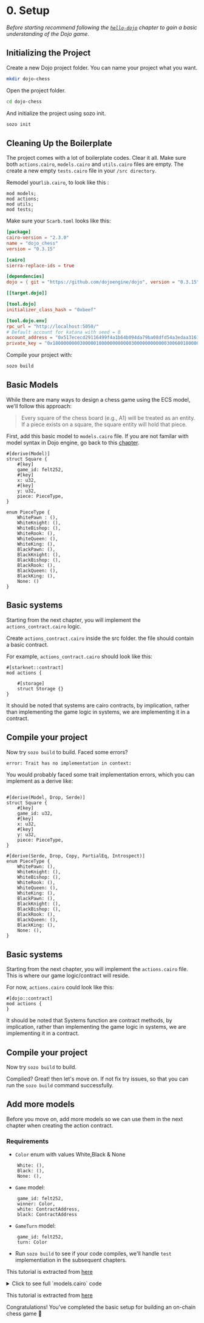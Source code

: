 # 0. Setup

_Before starting recommend following the [`hello-dojo`](../../cairo/hello-dojo.md) chapter to gain a basic understanding of the Dojo game._

## Initializing the Project

Create a new Dojo project folder. You can name your project what you want.

```sh
mkdir dojo-chess
```

Open the project folder.

```sh
cd dojo-chess
```

And initialize the project using sozo init.

```sh
sozo init
```

## Cleaning Up the Boilerplate

The project comes with a lot of boilerplate codes. Clear it all. Make sure both `actions.cairo`, `models.cairo` and `utils.cairo` files are empty. The create a new empty `tests.cairo` file in your `/src directory`.

Remodel your`lib.cairo`, to look like this :

```rust,ignore
mod models;
mod actions;
mod utils;
mod tests;
```

Make sure your `Scarb.toml` looks like this:

```toml
[package]
cairo-version = "2.3.0"
name = "dojo_chess"
version = "0.3.15"

[cairo]
sierra-replace-ids = true

[dependencies]
dojo = { git = "https://github.com/dojoengine/dojo", version = "0.3.15" }

[[target.dojo]]

[tool.dojo]
initializer_class_hash = "0xbeef"

[tool.dojo.env]
rpc_url = "http://localhost:5050/"
# Default account for katana with seed = 0
account_address = "0x517ececd29116499f4a1b64b094da79ba08dfd54a3edaa316134c41f8160973"
private_key = "0x1800000000300000180000000000030000000000003006001800006600"

```

Compile your project with:

```sh
sozo build
```

## Basic Models

While there are many ways to design a chess game using the ECS model, we'll follow this approach:

> Every square of the chess board (e.g., A1) will be treated as an entity. If a piece exists on a square, the square entity will hold that piece.

First, add this basic model to `models.cairo` file. If you are not familar with model syntax in Dojo engine, go back to this [chapter](../../cairo/models.md).

```rust,ignore
#[derive(Model)]
struct Square {
    #[key]
    game_id: felt252,
    #[key]
    x: u32,
    #[key]
    y: u32,
    piece: PieceType,
}

enum PieceType {
    WhitePawn : (),
    WhiteKnight: (),
    WhiteBishop: (),
    WhiteRook: (),
    WhiteQueen: (),
    WhiteKing: (),
    BlackPawn: (),
    BlackKnight: (),
    BlackBishop: (),
    BlackRook: (),
    BlackQueen: (),
    BlackKing: (),
    None: ()
}
```

## Basic systems

Starting from the next chapter, you will implement the `actions_contract.cairo` logic.

Create `actions_contract.cairo` inside the src folder. the file should contain a basic contract.

For example, `actions_contract.cairo` should look like this:

```rust,ignore
#[starknet::contract]
mod actions {

    #[storage]
    struct Storage {}
}
```

It should be noted that systems are cairo contracts, by implication, rather than implementing the game logic in systems, we are implementing it in a contract.

## Compile your project

Now try `sozo build` to build. Faced some errors?

```sh
error: Trait has no implementation in context:
```

You would probably faced some trait implementation errors, which you can implement as a derive like:

```rust,ignore

#[derive(Model, Drop, Serde)]
struct Square {
    #[key]
    game_id: u32,
    #[key]
    x: u32,
    #[key]
    y: u32,
    piece: PieceType,
}

#[derive(Serde, Drop, Copy, PartialEq, Introspect)]
enum PieceType {
    WhitePawn: (),
    WhiteKnight: (),
    WhiteBishop: (),
    WhiteRook: (),
    WhiteQueen: (),
    WhiteKing: (),
    BlackPawn: (),
    BlackKnight: (),
    BlackBishop: (),
    BlackRook: (),
    BlackQueen: (),
    BlackKing: (),
    None: (),
}
```

## Basic systems

Starting from the next chapter, you will implement the `actions.cairo` file. This is where our game logic/contract will reside.

For now, `actions.cairo` could look like this:

```rust,ignore
#[dojo::contract]
mod actions {
}
```

It should be noted that Systems function are contract methods, by implication, rather than implementing the game logic in systems, we are implementing it in a contract.

## Compile your project

Now try `sozo build` to build.

Complied? Great! then let's move on. If not fix try issues, so that you can run the `sozo build` command successfully.

## Add more models

Before you move on, add more models so we can use them in the next chapter when creating the action contract.

### Requirements

- `Color` enum with values White,Black & None

```rust,ignore
    White: (),
    Black: (),
    None: (),
```

- `Game` model:

```rust,ignore
    game_id: felt252,
    winner: Color,
    white: ContractAddress,
    black: ContractAddress
```

- `GameTurn` model:

```rust,ignore
    game_id: felt252,
    turn: Color
```

- Run `sozo build` to see if your code compiles, we'll handle `test` implementiation in the subsequent chapters.

This tutorial is extracted from [here](https://github.com/Akinbola247/chess-dojo/tree/tutorialv3)

<details>
<summary>Click to see full `models.cairo` code</summary>

```rust,ignore
use starknet::ContractAddress;

#[derive(Model, Drop, Serde)]
struct Square {
    #[key]
    game_id: u32,
    #[key]
    x: u32,
    #[key]
    y: u32,
    piece: PieceType,
}

#[derive(Serde, Drop, Copy, PartialEq, Introspect)]
enum PieceType {
    WhitePawn: (),
    WhiteKnight: (),
    WhiteBishop: (),
    WhiteRook: (),
    WhiteQueen: (),
    WhiteKing: (),
    BlackPawn: (),
    BlackKnight: (),
    BlackBishop: (),
    BlackRook: (),
    BlackQueen: (),
    BlackKing: (),
    None: (),
}

#[derive(Serde, Drop, Copy, PartialEq, Introspect)]
enum Color {
    White: (),
    Black: (),
    None: (),
}

#[derive(Model, Drop, Serde)]
struct Game {
    #[key]
    game_id: u32,
    winner: Color,
    white: ContractAddress,
    black: ContractAddress
}

#[derive(Model, Drop, Serde)]
struct GameTurn {
    #[key]
    game_id: u32,
    turn: Color
}
```

</details>

This tutorial is extracted from [here](https://github.com/dojoengine/origami/tree/main/dojo-chess)

Congratulations! You've completed the basic setup for building an on-chain chess game 🎉
